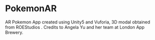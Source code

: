 # PokemonAR
AR Pokemon App created using Unity5 and Vuforia, 3D modal obtained from ROEStudios . Credits to Angela Yu and her team at London App Brewery. 

